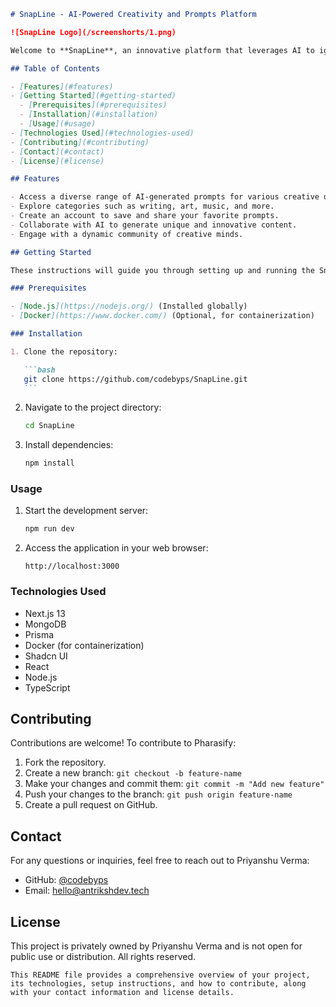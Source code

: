 ````markdown
# SnapLine - AI-Powered Creativity and Prompts Platform

![SnapLine Logo](/screenshorts/1.png)

Welcome to **SnapLine**, an innovative platform that leverages AI to ignite creativity through thought-provoking prompts. Whether you're a writer, artist, or enthusiast looking for inspiration, SnapLiney is designed to spark your imagination and fuel your creative journey.

## Table of Contents

- [Features](#features)
- [Getting Started](#getting-started)
  - [Prerequisites](#prerequisites)
  - [Installation](#installation)
  - [Usage](#usage)
- [Technologies Used](#technologies-used)
- [Contributing](#contributing)
- [Contact](#contact)
- [License](#license)

## Features

- Access a diverse range of AI-generated prompts for various creative domains.
- Explore categories such as writing, art, music, and more.
- Create an account to save and share your favorite prompts.
- Collaborate with AI to generate unique and innovative content.
- Engage with a dynamic community of creative minds.

## Getting Started

These instructions will guide you through setting up and running the SnapLine project locally for development and testing purposes.

### Prerequisites

- [Node.js](https://nodejs.org/) (Installed globally)
- [Docker](https://www.docker.com/) (Optional, for containerization)

### Installation

1. Clone the repository:

   ```bash
   git clone https://github.com/codebyps/SnapLine.git
   ```
````

2. Navigate to the project directory:

   ```bash
   cd SnapLine
   ```

3. Install dependencies:

   ```bash
   npm install
   ```

### Usage

1. Start the development server:

   ```bash
   npm run dev
   ```

2. Access the application in your web browser:

   ```
   http://localhost:3000
   ```

### Technologies Used

- Next.js 13
- MongoDB
- Prisma
- Docker (for containerization)
- Shadcn UI
- React
- Node.js
- TypeScript

## Contributing

Contributions are welcome! To contribute to Pharasify:

1. Fork the repository.
2. Create a new branch: `git checkout -b feature-name`
3. Make your changes and commit them: `git commit -m "Add new feature"`
4. Push your changes to the branch: `git push origin feature-name`
5. Create a pull request on GitHub.

## Contact

For any questions or inquiries, feel free to reach out to Priyanshu Verma:

- GitHub: [@codebyps](https://github.com/codebyps)
- Email: hello@antrikshdev.tech

## License

This project is privately owned by Priyanshu Verma and is not open for public use or distribution. All rights reserved.

```
This README file provides a comprehensive overview of your project, its technologies, setup instructions, and how to contribute, along with your contact information and license details.
```
